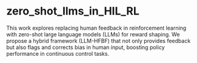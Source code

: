 # zero_shot_llms_in_HIL_RL
This work explores replacing human feedback in reinforcement learning with zero-shot large language models (LLMs) for reward shaping. We propose a hybrid framework (LLM-HFBF) that not only provides feedback but also flags and corrects bias in human input, boosting policy performance in continuous control tasks.
